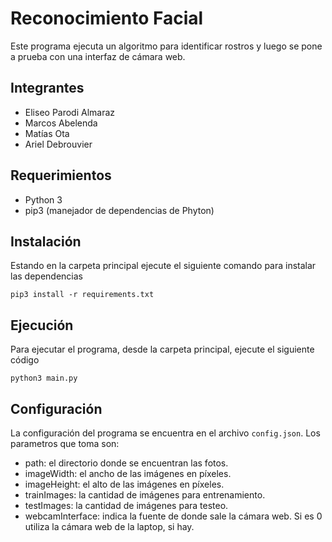 # Reconocimiento Facial

Este programa ejecuta un algoritmo para identificar rostros y luego se pone a prueba con una interfaz de cámara web.

## Integrantes

* Eliseo Parodi Almaraz
* Marcos Abelenda
* Matías Ota
* Ariel Debrouvier

## Requerimientos

* Python 3
* pip3 (manejador de dependencias de Phyton)
   
## Instalación

Estando en la carpeta principal ejecute el siguiente comando para instalar las dependencias

```
pip3 install -r requirements.txt
```

## Ejecución

Para ejecutar el programa, desde la carpeta principal, ejecute el siguiente código

```
python3 main.py
```

## Configuración

La configuración del programa se encuentra en el archivo `config.json`.
Los parametros que toma son:

* path: el directorio donde se encuentran las fotos.
* imageWidth: el ancho de las imágenes en píxeles.
* imageHeight: el alto de las imágenes en píxeles.
* trainImages: la cantidad de imágenes para entrenamiento.
* testImages: la cantidad de imágenes para testeo.
* webcamInterface: indica la fuente de donde sale la cámara web.
  Si es 0 utiliza la cámara web de la laptop, si hay.